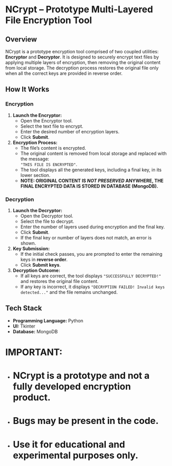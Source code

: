 # NCrypt – Prototype Multi-Layered File Encryption Tool

## Overview
NCrypt is a prototype encryption tool comprised of two coupled utilities: **Encryptor** and **Decryptor**. It is designed to securely encrypt text files by applying multiple layers of encryption, then removing the original content from local storage. The decryption process restores the original file only when all the correct keys are provided in reverse order.

## How It Works

### Encryption
1. **Launch the Encryptor:**  
   - Open the Encryptor tool.
   - Select the text file to encrypt.
   - Enter the desired number of encryption layers.
   - Click **Submit**.
2. **Encryption Process:**  
   - The file’s content is encrypted.
   - The original content is removed from local storage and replaced with the message:  
     `"THIS FILE IS ENCRYPTED"`.
   - The tool displays all the generated keys, including a final key, in its lower section.
   - **NOTE: ORIGINAL CONTENT IS *NOT PRESERVED* ANYWHERE, THE FINAL ENCRYPTED DATA IS STORED IN DATABASE (MongoDB).**

### Decryption
1. **Launch the Decryptor:**  
   - Open the Decryptor tool.
   - Select the file to decrypt.
   - Enter the number of layers used during encryption and the final key.
   - Click **Submit**.
   - If the final key or number of layers does not match, an error is shown.
2. **Key Submission:**  
   - If the initial check passes, you are prompted to enter the remaining keys in **reverse order**.
   - Click **Submit keys**.
3. **Decryption Outcome:**  
   - If all keys are correct, the tool displays `"SUCCESSFULLY DECRYPTED!"` and restores the original file content.
   - If any key is incorrect, it displays `"DECRYPTION FAILED! Invalid keys detected..."` and the file remains unchanged.

## Tech Stack
- **Programming Language:** Python
- **UI:** Tkinter
- **Database:** MongoDB

# IMPORTANT: 
- # NCrypt is a prototype and not a fully developed encryption product. 
- # Bugs may be present in the code. 
- # Use it for educational and experimental purposes only.  
